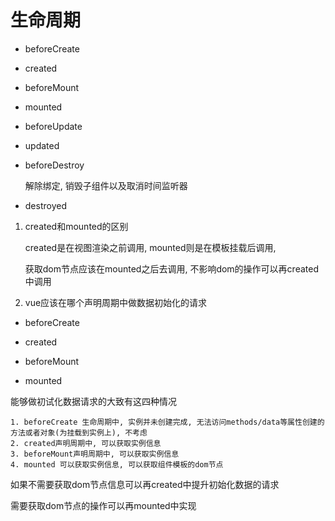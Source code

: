 # 生命周期

- beforeCreate

- created

- beforeMount

- mounted

- beforeUpdate

- updated

- beforeDestroy 

    解除绑定, 销毁子组件以及取消时间监听器

- destroyed


1. created和mounted的区别

    created是在视图渲染之前调用,
    mounted则是在模板挂载后调用,

    获取dom节点应该在mounted之后去调用,
    不影响dom的操作可以再created中调用

2. vue应该在哪个声明周期中做数据初始化的请求

- beforeCreate

- created

- beforeMount

- mounted

能够做初试化数据请求的大致有这四种情况

    1. beforeCreate 生命周期中, 实例并未创建完成, 无法访问methods/data等属性创建的方法或者对象(为挂载到实例上), 不考虑
    2. created声明周期中, 可以获取实例信息
    3. beforeMount声明周期中, 可以获取实例信息
    4. mounted 可以获取实例信息, 可以获取组件模板的dom节点

如果不需要获取dom节点信息可以再created中提升初始化数据的请求

需要获取dom节点的操作可以再mounted中实现

